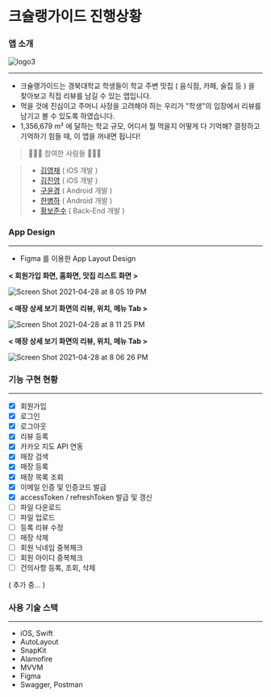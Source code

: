 # 크슐랭가이드 진행상황
### 앱 소개
![logo3](https://user-images.githubusercontent.com/44637101/116400666-48b64480-a865-11eb-9efb-c87588f06e3f.png)

---

- 크슐랭가이드는 경북대학교 학생들이 학교 주변 맛집 ( 음식점, 카페, 술집 등 ) 을 찾아보고 직접 리뷰를 남길 수 있는 앱입니다.
- 먹을 것에 진심이고 주머니 사정을 고려해야 하는 우리가 "학생"의 입장에서 리뷰를 남기고 볼 수 있도록 하였습니다.
- 1,356,679 m² 에 달하는 학교 규모, 어디서 뭘 먹을지 어떻게 다 기억해? 결정하고 기억하기 힘들 때, 이 앱을 꺼내면 됩니다!

> 👩🏻‍💻  참여한 사람들 🧑🏻‍💻

> - [김영채](https://github.com/kevinkim2586) ( iOS 개발 )
> - [김진영](https://github.com/z3rosmith) ( iOS 개발 )
> - [구윤경](https://github.com/potatoyum) ( Android 개발 )
> - [한병하](https://github.com/Glacier-Han) ( Android 개발 )
> - [황보준수](https://github.com/hbjs97) ( Back-End 개발 )



### App Design

---

- Figma 를 이용한 App Layout Design

**< 회원가입 화면, 홈화면, 맛집 리스트 화면 >**

![Screen Shot 2021-04-28 at 8 05 19 PM](https://user-images.githubusercontent.com/44637101/116400500-13115b80-a865-11eb-91e1-fb6cb3455de8.png)

**< 매장 상세 보기 화면의 리뷰, 위치, 메뉴 Tab >**

![Screen Shot 2021-04-28 at 8 11 25 PM](https://user-images.githubusercontent.com/44637101/116400509-173d7900-a865-11eb-8be5-51aa7903fa00.png)

**< 매장 상세 보기 화면의 리뷰, 위치, 메뉴 Tab >**

![Screen Shot 2021-04-28 at 8 06 26 PM](https://user-images.githubusercontent.com/44637101/116400515-186ea600-a865-11eb-9267-4ba38fd8bc9f.png)

### 기능 구현 현황

---

- [x]  회원가입
- [x]  로그인
- [x]  로그아웃
- [x]  리뷰 등록
- [x]  카카오 지도 API 연동
- [x]  매장 검색
- [x]  매장 등록
- [x]  매장 목록 조회
- [x]  이메일 인증 및 인증코드 발급
- [x]  accessToken / refreshToken 발급 및 갱신
- [ ]  파일 다운로드
- [ ]  파일 업로드
- [ ]  등록 리뷰 수정
- [ ]  매장 삭제
- [ ]  회원 닉네임 중복체크
- [ ]  회원 아이디 중복체크
- [ ]  건의사항 등록, 조회, 삭제

( 추가 중... )

### 사용 기술 스택

---

- iOS, Swift
- AutoLayout
- SnapKit
- Alamofire
- MVVM
- Figma
- Swagger, Postman
